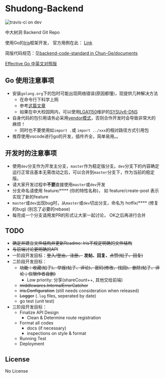 # Shudong-Backend

![travis-ci on dev](https://travis-ci.org/Chun-Ge/Shudong-Backend.svg?branch=dev)

中大树洞 Backend Git Repo

使用Go的[Iris](https://github.com/kataras/iris)框架开发， 官方用例在此： [Link](https://iris-go.com/v10/recipe)

简版代码规范：见[backend-code-standard in Chun-Ge/documents](https://github.com/Chun-Ge/documents/blob/master/docs/technical-docs/backend-code-standard.md)

[Effective Go 中英文对照版](https://legacy.gitbook.com/book/bingohuang/effective-go-zh-en/details)

## Go 使用注意事项

- 安装`golang.org`下的包时可能出现网络错误(原因都懂)，现提供几种解决方法
  - 在命令行下科学上网
  - 参考[这篇文章](https://studygolang.com/articles/10263)
  - 如果在中大校园网内，可以使用[LGA1150](https://github.com/LGA1150)维护的[SYSUv6-DNS](https://github.com/bazingaterry/SYSUv6-DNS)
- 自身代码的包引用请务必采用[vendor模式](https://www.jianshu.com/p/e52e3e1ad1c0)，否则合作开发时会导致非常大的麻烦！
  - 同时也不要使用如`import .`或 `import ../xxx`的相对路径方式引用包
- 推荐使用vscode进行go的开发，插件齐全，简单易用。。

## 开发时的注意事项

- 使用`dev`分支作为开发主分支，`master`作为稳定版分支。`dev`分支下的内容确定运行正常且基本无需改动之后，可以合并到`master`分支下，作为当前的稳定版。
- 请大家开发过程中**不要**直接使用`master`或`dev`开发
- 分支命名请使用 feature/**** (你的特性名称)， 如 feature/create-post 表示实现了新的feature
- `master`或`dev`出现bug时，从`master`或`dev`切出分支，命名为 hotfix/**** (修复的bug) (别忘了必要的rebase)
- 每完成一个分支请用发PR的形式让大家一起讨论， OK之后再进行合并

## TODO

- ~~确定并建立文件结构并更新Readme: Iris不规定明确的文件结构~~
- ~~与前端讨论更明确的API~~
- 一阶段开发目标：~~登入/登出、注册、~~ **发帖、回复、**~~点赞(帖子、回复)~~
- 二阶段开发目标：
  - ~~功能：收藏(帖子)、举报(帖子、评论)、密码(修改、找回)、删除(帖子、评论；仅限作者自删)~~
    - Low priority: 分享(shareCount++, 其他交给前端)
  - ~~middlewares.InternalErrorCatcher~~
  - ~~iris.Configuration~~ (still needs consideration when released)
  - ~~Logger~~ (`.log` files, seperated by date)
  - go test (unit test)
- 三阶段开发目标：
  - Finalize API Design
    - Clean & Determine route registration
  - Format all codes
    - docs (if necessary)
    - inspections on style & format
  - Running Test
  - Deployment

## License

No License
